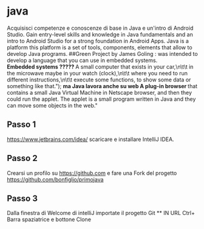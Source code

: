 # java
Acquisisci competenze e conoscenze di base in Java e un'intro di Android Studio.
Gain entry-level skills and knowledge in Java fundamentals and an intro to Android Studio for a strong foundation in Android Apps.
Java is a platform this platform is a set of tools, components, elements that allow to develop Java programs.
      ##Green Project
      by James Goling : was intended to develop a language that you can use in embedded systems.<br>
       <b>Embedded systems ????? </b> A small computer that exists in your car,\n\t\t in the microwave maybe in your watch (clock),\n\t\t where you need to run different instructions,\n\t\t execute some functions, to show some data or something like that.");
        <b>ma Java lavora anche su web  A plug-in browser </b>that contains a small Java Virtual Machine in Netscape browser, and then they could run the applet.
        The applet is a small program written in Java and they can move some objects in the web."
       

## Passo 1
https://www.jetbrains.com/idea/ scaricare e installare IntelliJ IDEA.

## Passo 2 
Crearsi un profilo su https://github.com  e fare una Fork del progetto https://github.com/bonfiglio/primojava

## Passo 3 
Dalla finestra di Welcome di intelliJ importate il progetto  Git  ** IN URL Ctrl+ Barra spaziatrice  e  bottone Clone 
